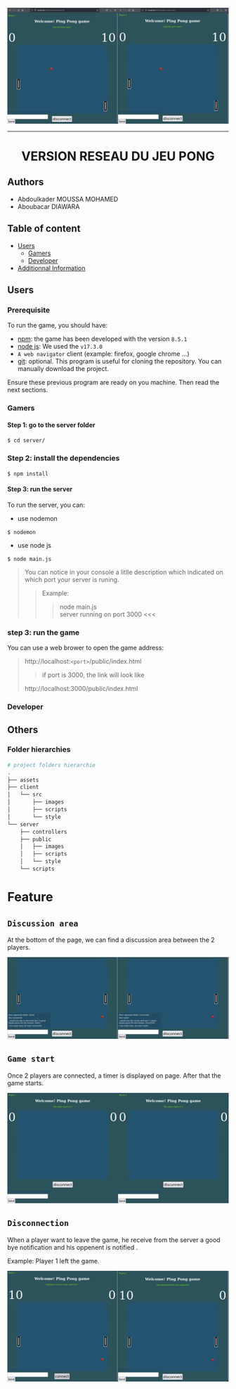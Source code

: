 ![](assets/jeu.png)

*****
<h1 style="text-align: center">
    VERSION RESEAU DU JEU PONG
</h1>

## Authors

- Abdoulkader MOUSSA MOHAMED
- Aboubacar DIAWARA

## Table of content
* [Users](#Users)
  * [Gamers](#Gamers)
  * [Developer](#Developer)
* [Additionnal Information](#Others)

## Users <a id="Users"></a>
### Prerequisite <a id="prerequisite"></a>
To run the game, you should have:
- [npm](): the game has been developed with the version `8.5.1`
- [node js](): We used the `v17.3.0`
- `A web navigator` client (example: firefox, google chrome ...)
- [git](): optional. This program is useful for cloning the repository. You can manually 
download the project.

Ensure these previous program are ready on you machine. Then read the next sections.

### Gamers <a id="Gamer"></a>
#### Step 1: go to the server folder
```shell
$ cd server/
```
### Step 2: install the dependencies
```shell
$ npm install
```
#### Step 3: run the server
To run the server, you can:
- use nodemon
```shell
$ nodemon
```
- use node js
```shell
$ node main.js
```

> You can notice in your console a litlle description which indicated on which port your 
> server is runing.
> > Example:
> > > node main.js  
> > > server running on port 3000 <<<

### step 3: run the game
You can use a web brower to open the game address:
> http://localhost:`<port>`/public/index.html
> > if port is 3000, the link will look like
> 
> http://localhost:3000/public/index.html

### Developer <a id="Developer"></a>

## Others <a id="Others"></a>
### Folder hierarchies
```bash
# project folders hierarchie
.
├── assets
├── client
│   └── src
│       ├── images
│       ├── scripts
│       └── style
└── server
    ├── controllers
    ├── public
    │   ├── images
    │   ├── scripts
    │   └── style
    └── scripts
```
# Feature

## `Discussion area`

At the bottom of the page, we can find a discussion area between the 2 players. 

![](assets/discussion_area.png)

## `Game start`

Once 2 players are connected, a timer is displayed on page. After that the game starts.

![](assets/game_start.png)

## `Disconnection`

When a player want to leave the game, he receive from the server a good bye notification and his oppenent is notified .

Example: Player 1 left the game.

![](assets/disconnection.png)